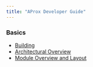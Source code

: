 ```yaml
---
title: "AProx Developer Guide"
---
```


### Basics

* [Building](build.html)
* [Architectural Overview](arch.html)
* [Module Overview and Layout](modules.html)

